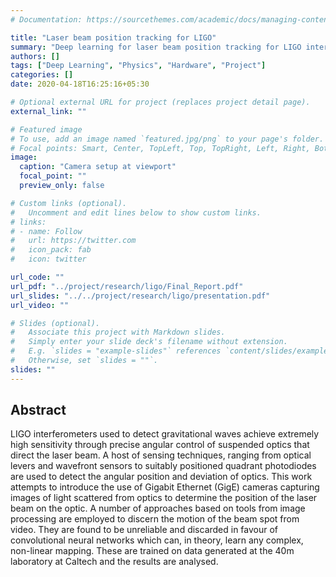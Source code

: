 ```yaml
---
# Documentation: https://sourcethemes.com/academic/docs/managing-content/

title: "Laser beam position tracking for LIGO"
summary: "Deep learning for laser beam position tracking for LIGO interferometers."
authors: []
tags: ["Deep Learning", "Physics", "Hardware", "Project"]
categories: []
date: 2020-04-18T16:25:16+05:30

# Optional external URL for project (replaces project detail page).
external_link: ""

# Featured image
# To use, add an image named `featured.jpg/png` to your page's folder.
# Focal points: Smart, Center, TopLeft, Top, TopRight, Left, Right, BottomLeft, Bottom, BottomRight.
image:
  caption: "Camera setup at viewport"
  focal_point: ""
  preview_only: false

# Custom links (optional).
#   Uncomment and edit lines below to show custom links.
# links:
# - name: Follow
#   url: https://twitter.com
#   icon_pack: fab
#   icon: twitter

url_code: ""
url_pdf: "../project/research/ligo/Final_Report.pdf"
url_slides: "../../project/research/ligo/presentation.pdf"
url_video: ""

# Slides (optional).
#   Associate this project with Markdown slides.
#   Simply enter your slide deck's filename without extension.
#   E.g. `slides = "example-slides"` references `content/slides/example-slides.md`.
#   Otherwise, set `slides = ""`.
slides: ""
---
```


## Abstract

LIGO  interferometers  used  to  detect  gravitational  waves  achieve  extremely  high sensitivity  through  precise  angular  control  of  suspended  optics  that  direct  the  laser beam.  A host of sensing techniques, ranging from optical levers and wavefront sensors to suitably positioned quadrant photodiodes are used to detect the angular position and deviation of optics. This work attempts to introduce the use of Gigabit Ethernet (GigE) cameras capturing images of light scattered from optics to determine the position of the laser beam on the optic.  A number of approaches based on tools from image processing are employed to discern the motion of the beam spot from video.  They are found to be unreliable and discarded in favour of convolutional neural networks which can, in theory, learn any complex, non-linear mapping.  These are trained on data generated at the 40m laboratory at Caltech and the results are analysed.

<!-- Would be nice to set up a gallery.	 -->